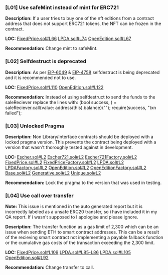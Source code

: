 ### [L01] Use safeMint instead of mint for ERC721
**Description:**
If a user tries to buy one of the nft editions from a contract address that does not support ERC721 tokens, the NFT can be frozen in the contract.

**LOC:**
[FixedPrice.sol#L66](https://github.com/code-423n4/2022-12-escher/blob/5d8be6aa0e8634fdb2f328b99076b0d05fefab73/src/minters/FixedPrice.sol#L66)
[LPDA.sol#L74](https://github.com/code-423n4/2022-12-escher/blob/5d8be6aa0e8634fdb2f328b99076b0d05fefab73/src/minters/LPDA.sol#L74) 
[OpenEdition.sol#L67](https://github.com/code-423n4/2022-12-escher/blob/5d8be6aa0e8634fdb2f328b99076b0d05fefab73/src/minters/OpenEdition.sol#L67) 

**Recommendation:**
Change mint to safeMint.


### [L02] Selfdestruct is deprecated
**Description:**
As per [EIP-6049](https://eips.ethereum.org/EIPS/eip-6049) & [EIP-4758](https://eips.ethereum.org/EIPS/eip-4758) selfdestruct is being deprecated and it is recommended not to use. 

**LOC:**
[FixedPrice.sol#L110](https://github.com/code-423n4/2022-12-escher/blob/5d8be6aa0e8634fdb2f328b99076b0d05fefab73/src/minters/FixedPrice.sol#L110) 
[OpenEdition.sol#L122](https://github.com/code-423n4/2022-12-escher/blob/5d8be6aa0e8634fdb2f328b99076b0d05fefab73/src/minters/OpenEdition.sol#L122) 

**Recommendation:**
Instead of using selfdestruct to send the funds to the saleReciever replace the lines with: (bool success, ) = saleReciever.call{value: address(this).balance}("");
	  require(success, "txn failed"); 


### [L03] Unlocked Pragma
**Description:**
Non Library/Interface contracts should be deployed with a locked pragma version. This prevents the contract being deployed with a version that wasn't thoroughly tested against in development.

**LOC:**
[Escher.sol#L2](https://github.com/code-423n4/2022-12-escher/blob/5d8be6aa0e8634fdb2f328b99076b0d05fefab73/src/Escher.sol#L2) 
[Escher721.sol#L2](https://github.com/code-423n4/2022-12-escher/blob/5d8be6aa0e8634fdb2f328b99076b0d05fefab73/src/Escher721.sol#L2) 
[Escher721Factory.sol#L2](https://github.com/code-423n4/2022-12-escher/blob/5d8be6aa0e8634fdb2f328b99076b0d05fefab73/src/Escher721Factory.sol#L2) 
[FixedPrice.sol#L2](https://github.com/code-423n4/2022-12-escher/blob/5d8be6aa0e8634fdb2f328b99076b0d05fefab73/src/minters/FixedPrice.sol#L2) 
[FixedPriceFactory.sol#L2](https://github.com/code-423n4/2022-12-escher/blob/5d8be6aa0e8634fdb2f328b99076b0d05fefab73/src/minters/FixedPriceFactory.sol#L2) 
[LPDA.sol#L2](https://github.com/code-423n4/2022-12-escher/blob/5d8be6aa0e8634fdb2f328b99076b0d05fefab73/src/minters/LPDA.sol#L2) 
[LPDAFactory.sol#L2](https://github.com/code-423n4/2022-12-escher/blob/5d8be6aa0e8634fdb2f328b99076b0d05fefab73/src/minters/LPDAFactory.sol#L2)
[OpenEdition.sol#L2](https://github.com/code-423n4/2022-12-escher/blob/5d8be6aa0e8634fdb2f328b99076b0d05fefab73/src/minters/OpenEdition.sol#L2) 
[OpenEditionFactory.sol#L2](https://github.com/code-423n4/2022-12-escher/blob/5d8be6aa0e8634fdb2f328b99076b0d05fefab73/src/minters/OpenEditionFactory.sol#L2) 
[Base.sol#L2](https://github.com/code-423n4/2022-12-escher/blob/5d8be6aa0e8634fdb2f328b99076b0d05fefab73/src/uris/Base.sol#L2)
[Generative.sol#L2](https://github.com/code-423n4/2022-12-escher/blob/5d8be6aa0e8634fdb2f328b99076b0d05fefab73/src/uris/Generative.sol#L2) 
[Unique.sol#L2](https://github.com/code-423n4/2022-12-escher/blob/5d8be6aa0e8634fdb2f328b99076b0d05fefab73/src/uris/Unique.sol#L2) 

**Recommendation:**
Lock the pragma to the version that was used in testing.

### [L04] Use call over transfer
**Note:** This issue is mentioned in the auto generated report but it is incorrectly labeled as a unsafe ERC20 transfer, so i have included it in my QA report. If i wasn't supposed to I apologise and please ignore.

**Description:**
The transfer function as a gas limit of 2,300 which can be an issue when sending ETH to smart contract addresses. This can be a result of the recieving smart contract not implementing a payable fallback function or the cumulative gas costs of the transaction exceeding the 2,300 limit.

**LOC:**
[FixedPrice.sol#L109](https://github.com/code-423n4/2022-12-escher/blob/5d8be6aa0e8634fdb2f328b99076b0d05fefab73/src/minters/FixedPrice.sol#L109) 
[LPDA.sol#L85-L86](https://github.com/code-423n4/2022-12-escher/blob/5d8be6aa0e8634fdb2f328b99076b0d05fefab73/src/minters/LPDA.sol#L85-L86) 
[LPDA.sol#L105](https://github.com/code-423n4/2022-12-escher/blob/5d8be6aa0e8634fdb2f328b99076b0d05fefab73/src/minters/LPDA.sol#L105) 
[OpenEdition.sol#L92](https://github.com/code-423n4/2022-12-escher/blob/5d8be6aa0e8634fdb2f328b99076b0d05fefab73/src/minters/OpenEdition.sol#L92) 

**Recommendation:**
Change transfer to call.